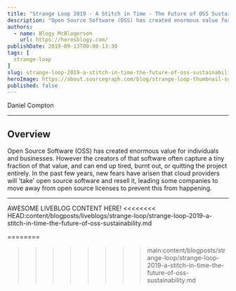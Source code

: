 ```yaml
---
title: "Strange Loop 2019 - A Stitch in Time - The Future of OSS Sustainability"
description: "Open Source Software (OSS) has created enormous value for individuals and businesses. However the creators of that software often capture a tiny fraction of that value, and can end up tired, burnt out, or quitting the project entirely. In the past few years, new fears have arisen that cloud providers will 'take' open source software and resell it, leading some companies to move away from open source licenses to prevent this from happening."
authors:
  - name: Blogy McBlogerson
    url: https://heresblogy.com/
publishDate: 2019-09-13T00:00-13:30
tags: [
  strange-loop
]
slug: strange-loop-2019-a-stitch-in-time-the-future-of-oss-sustainability
heroImage: https://about.sourcegraph.com/blog/strange-loop-thumbnail-square-v2.jpg
published: false
---
```


<div className="container p-0 liveblog-presenters d-flex w-100 text-center">
  <div className="row m-0 w-100">
      <p className=" mr-12 m-0 w-100">
        <span className="liveblog-presenters__name">Daniel Compton</span>
        <a href="https://twitter.com/danielwithmusic" target="_blank" title="Twitter"><i className="fa fa-twitter pr-2"></i></a>
        <a href="https://github.com/danielcompton" target="_blank" title="GitHub"><i className="fa fa-github pr-2"></i></a>
        <a href="https://danielcompton.net/" target="_blank" title="Speaker's site"><i className="fa fa-globe pr-2"></i></a>
      </p>
  </div>
</div>

---

## Overview

Open Source Software (OSS) has created enormous value for individuals and businesses. However the creators of that software often capture a tiny fraction of that value, and can end up tired, burnt out, or quitting the project entirely. In the past few years, new fears have arisen that cloud providers will 'take' open source software and resell it, leading some companies to move away from open source licenses to prevent this from happening.

---

AWESOME LIVEBLOG CONTENT HERE!
<<<<<<<< HEAD:content/blogposts/liveblogs/strange-loop/strange-loop-2019-a-stitch-in-time-the-future-of-oss-sustainability.md

<!-- Note on images
  Images (e.g. my_image.jpg) should be put in the `website/static/blog/strange-loop-2019` directory, with the path to the image in your post being `/blog/strange-loop-2019/my_image.jpg`. If you'd rather host the images somewhere else for ease of use, that's fine too.

  Please also try to keep your images to a reasonable size by:
    - Using JPEG compression, unless image is mostly solid color
    - JPEG compression set between 60%-80%
    - Resizing the image to be no wider then 750px
    - If PNG, use a tool like ImageOptim (https://imageoptim.com/mac) to optimize the file size

  I suggest re-sizing and compressing all the images in one batch as a last step.
-->
========
>>>>>>>> main:content/blogposts/strange-loop/strange-loop-2019-a-stitch-in-time-the-future-of-oss-sustainability.md
